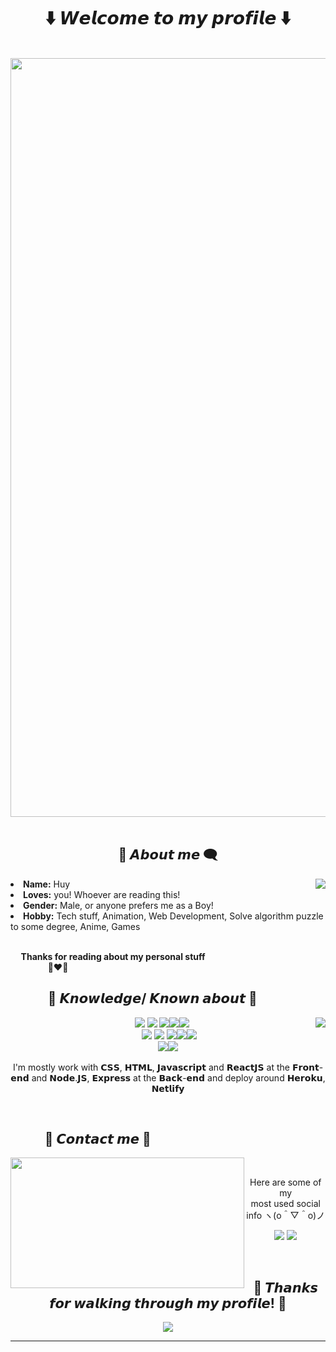 <body>
<h1 align="center"> ⬇️ 𝙒𝙚𝙡𝙘𝙤𝙢𝙚 𝙩𝙤 𝙢𝙮 𝙥𝙧𝙤𝙛𝙞𝙡𝙚 ⬇️ </h1>
<br>
<div align="center">
<img src="./image/1.gif?raw=true" width ="1214px">
</div>
<br>
<div>
<h2 align="center"> 💬 𝘼𝙗𝙤𝙪𝙩 𝙢𝙚 🗨️ </h2>
<img src="https://i.pinimg.com/originals/06/95/f6/0695f6d773f79217f094a05f67a9e810.gif" align="right">
<li>
<b>Name:</b> Huy</li>
<li>
<b>Loves:</b> you! Whoever are reading this!
</li>
<li>
<b>Gender:</b> Male, or anyone prefers me as a Boy!
</li>
<li>
<b>Hobby:</b> Tech stuff, Animation, Web Development, Solve algorithm puzzle to some degree, Anime, Games
</li>
<br>
<p><b>     Thanks for reading about my personal stuff<br>
                  💯❤️‍🔥</b></p>
</div>
<div>
<h2 align="left">            📇 𝙆𝙣𝙤𝙬𝙡𝙚𝙙𝙜𝙚/ 𝙆𝙣𝙤𝙬𝙣 𝙖𝙗𝙤𝙪𝙩 📇</h2>
<p>
<img src="https://i.pinimg.com/originals/8d/4b/77/8d4b77c44b7a68c0fd609411e2c0ec3c.gif" align="right">
</div>
<div>

<p align="center"><img src="https://img.shields.io/badge/CSS3-1572B6?style=for-the-badge&logo=css3&logoColor=white"/> <img src="https://img.shields.io/badge/HTML5-E34F26?style=for-the-badge&logo=html5&logoColor=white"/> <img src="https://img.shields.io/badge/JavaScript-F7DF1E?style=for-the-badge&logo=javascript&logoColor=black"/><img src="https://img.shields.io/badge/React-20232A?style=for-the-badge&logo=react&logoColor=61DAFB"/><img src ="https://img.shields.io/badge/Sass-CC6699?style=for-the-badge&logo=sass&logoColor=white"/><br>
 <img src="https://img.shields.io/badge/Node.js-43853D?style=for-the-badge&logo=node.js&logoColor=white
"/> <img src="https://img.shields.io/badge/Express.js-404D59?style=for-the-badge
"/> <img src="https://img.shields.io/badge/PostgreSQL-316192?style=for-the-badge&logo=postgresql&logoColor=white"/><img src = "https://img.shields.io/badge/MySQL-00000F?style=for-the-badge&logo=mysql&logoColor=white"/><img src ="https://img.shields.io/badge/MongoDB-4EA94B?style=for-the-badge&logo=mongodb&logoColor=white"/><br>
<img src ="https://img.shields.io/badge/Heroku-430098?style=for-the-badge&logo=heroku&logoColor=white"/><img src ="https://img.shields.io/badge/Netlify-00C7B7?style=for-the-badge&logo=netlify&logoColor=white
"/><br>

<br>
I'm mostly work with 𝗖𝗦𝗦, 𝗛𝗧𝗠𝗟, 𝗝𝗮𝘃𝗮𝘀𝗰𝗿𝗶𝗽𝘁 and 𝗥𝗲𝗮𝗰𝘁𝗝𝗦 at the 𝗙𝗿𝗼𝗻𝘁-𝗲𝗻𝗱 and 𝗡𝗼𝗱𝗲.𝗝𝗦, 𝗘𝘅𝗽𝗿𝗲𝘀𝘀 at the 𝗕𝗮𝗰𝗸-𝗲𝗻𝗱 and deploy around 𝗛𝗲𝗿𝗼𝗸𝘂, 𝗡𝗲𝘁𝗹𝗶𝗳𝘆
</p>
<br>
<h2>           📝 𝘾𝙤𝙣𝙩𝙖𝙘𝙩 𝙢𝙚 📝</h2>
<img src="https://64.media.tumblr.com/6010861f50f7bf08d0b37621cbea3ada/tumblr_ou7kr0Y9gD1vbbkedo3_540.gifv" align="left" width="373.5px" height="208.5px">
<br>
<p align="center">Here are some of my  <br>
most used social info ヽ(o＾▽＾o)ノ</p>
<p align="center"><a href="https://www.facebook.com/giahuythai/" target="_blank"><img src="https://img.shields.io/badge/Facebook-1877F2?style=for-the-badge&logo=facebook&logoColor=white"/></a> <a href="https://mail.google.com/mail/u/0/?fs=1&tf=cm&to=thaigiahuy230299@gmail.com" target="_blank"><img src="https://img.shields.io/badge/Gmail-D14836?style=for-the-badge&logo=gmail&logoColor=white"/></a></p>
</div>
<br>
<div>
<h2 align="center">💖 𝙏𝙝𝙖𝙣𝙠𝙨 𝙛𝙤𝙧 𝙬𝙖𝙡𝙠𝙞𝙣𝙜 𝙩𝙝𝙧𝙤𝙪𝙜𝙝 𝙢𝙮 𝙥𝙧𝙤𝙛𝙞𝙡𝙚! 💖</h2>
<div align="center">
<img src="https://i.pinimg.com/originals/80/7d/99/807d999b4df0c8fccaf06d11d6f0857f.gif">
</div>
<hr>
</div>
</div>
</body>
